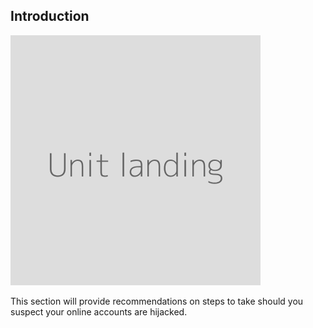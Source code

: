 ## Introduction
![](unit.png)

This section will provide recommendations on steps to take should you suspect your online accounts are hijacked.